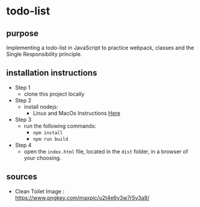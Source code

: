 # todo-list

## purpose
Implementing a todo-list in JavaScript to practice webpack, classes and the Single Responsibility principle.

## installation instructions

- Step 1
  + clone this project locally
- Step 2
  + install nodejs:
    + Linux and MacOs Instructions [Here](https://www.theodinproject.com/paths/foundations/courses/foundations/lessons/installing-node-js)
- Step 3
  + run the following commands: 
    + ```npm install```
    + ```npm run build```
- Step 4
  + open the `index.html` file, located in the `dist` folder, in a browser of your choosing.


## sources

- Clean Toilet Image : https://www.pngkey.com/maxpic/u2t4e6y3w7r5y3a9/


